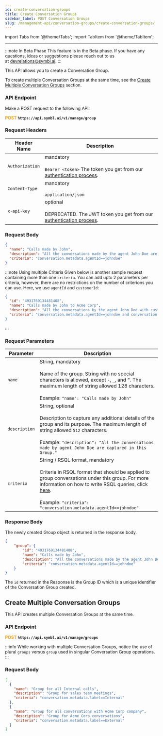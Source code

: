 ```yaml
---
id: create-conversation-groups
title: Create Conversation Groups
sidebar_label: POST Conversation Groups 
slug: /management-api/conversation-groups/create-conversation-groups/
---
```


import Tabs from '@theme/Tabs';
import TabItem from '@theme/TabItem';

---

:::note In Beta Phase
This feature is in the Beta phase. If you have any questions, ideas or suggestions please reach out to us at devrelations@symbl.ai.
:::

This API allows you to create a Conversation Group. 

To create multiple Conversation Groups at the same time, see the [Create Multiple Conversation Groups](#create-multiple-conversation-groups) section. 


### API Endpoint

Make a POST request to the following API:

**<font color="orange">POST</font> `https://api.symbl.ai/v1/manage/group`**

### Request Headers

Header Name |  Description
---------- | ------- |
```Authorization``` | mandatory <br/><br/> `Bearer <token>` The token you get from our [authentication process](/docs/developer-tools/authentication).
```Content-Type``` | mandatory <br/><br/> `application/json` 
```x-api-key``` | optional <br/><br/>  DEPRECATED. The JWT token you get from our [authentication process](/docs/developer-tools/authentication).

### Request Body

```json
{
  "name": "Calls made by John",
  "description": "All the conversations made by the agent John Doe are captured in this Group.",
  "criteria": "conversation.metadata.agentId==johndoe"
}
```
:::note Using multiple Criteria
Given below is another sample request containing more than one `criteria`. You can add upto 2 parameters per criteria, however, there are no restrictions on the number of criterions you can use. Here, we use `agentId` and `customerId`:

```json
{
  "id": "4931769134481408",
  "name": "Calls made by John to Acme Corp",
  "description": "All the conversations by the agent John Doe with customer Acme Corp are captured in this Group.",
  "criteria": "conversation.metadata.agentId==johndoe and conversation.metadata.customerId==88338833"
}
```
:::

### Request Parameters

Parameter |  Description
---------- | ------- |
```name``` | String, mandatory <br/><br/> Name of the group. String with no special characters is allowed, except `-`, `_`, and `”`. The maximum length of string allowed 128 characters. <br/><br/> Example: `"name": "Calls made by John"`
```description``` | String, optional <br/><br/> Description to capture any additional details of the group and its purpose. The maximum length of string allowed `512` characters. <br/><br/> Example: `"description": "All the conversations made by agent John Doe are captured in this Group."`
```criteria``` | String / RSQL format, mandatory <br/><br/> Criteria in RSQL format that should be applied to group conversations under this group. For more information on how to write RSQL queries, click [here](https://github.com/jirutka/rsql-parser). <br/><br/> Example: `"criteria": "conversation.metadata.agentId==johndoe"`

### Response Body

The newly created Group object is returned in the response body.

```json
{
    "group": {
        "id": "4931769134481408",
        "name": "Calls made by John",
        "description": "All the conversations made by the agent John Doe are captured in this Group.",
        "criteria": "conversation.metadata.agentId==johndoe"
    }
}
```
The `id` returned in the Response is the Group ID which is a unique identifier of the Conversation Group created.

## Create Multiple Conversation Groups

This API creates multiple Conversation Groups at the same time. 

### API Endpoint

**<font color="orange">POST</font> `https://api.symbl.ai/v1/manage/groups`**

:::info 
While working with multiple Conversation Groups, notice the use of plural `groups` versus `group` used in singular Conversation Group operations.
:::

### Request Body

```json
[
  {
    "name": "Group for all Internal calls",
    "description": "Group for sales team meetings",
    "criteria": "conversation.metadata.label==Internal"
  },
  {
    "name": "Group for all conversations with Acme Corp company",
    "description": "Group for Acme Corp conversations",
    "criteria": "conversation.metadata.label==External"
  }
]
```